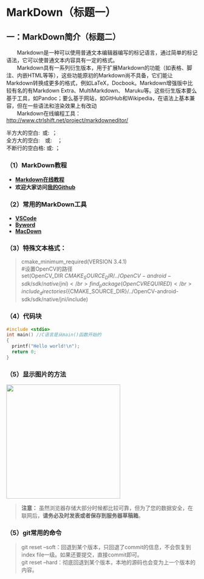 # MarkDown（标题一）
## 一：MarkDown简介（标题二）
&emsp;&emsp;Markdown是一种可以使用普通文本编辑器编写的标记语言，通过简单的标记语法，它可以使普通文本内容具有一定的格式。</br>
&emsp;&emsp;Markdown具有一系列衍生版本，用于扩展Markdown的功能（如表格、脚注、内嵌HTML等等），这些功能原初的Markdown尚不具备，它们能让Markdown转换成更多的格式，例如LaTeX，Docbook。Markdown增强版中比较有名的有Markdown Extra、MultiMarkdown、 Maruku等。这些衍生版本要么基于工具，如Pandoc；要么基于网站，如GitHub和Wikipedia，在语法上基本兼容，但在一些语法和渲染效果上有改动</br>
&emsp;&emsp;Markdown在线编程工具：http://www.ctrlshift.net/project/markdowneditor/ </br>

半方大的空白:&ensp;或:&#8194;；</br>
全方大的空白:&emsp;或:&#8195;；</br>
不断行的空白格:&nbsp;或:&#160;；</br>

### （1）MarkDown教程
- **<a href="http://www.jianshu.com/p/7bd23251da0a" target="_blank">Markdown在线教程</a>**
- **欢迎大家访问<a href="https://github.com/" target="_blank">我的Github</a>**
### （2）常用的MarkDown工具
- **[VSCode](https://code.visualstudio.com/)**
- **[Byword](https://bywordapp.com/)**
- **[MacDown](http://macdown.uranusjr.com/)**
### （3）特殊文本格式：
> cmake_minimum_required(VERSION 3.4.1)</br>
> #设置OpenCV的路径</br>
> set(OpenCV_DIR ${CMAKE_SOURCE_DIR}/../OpenCV-android-sdk/sdk/native/jni)</br>
> find_package(OpenCV REQUIRED)</br>
> include_directories(${CMAKE_SOURCE_DIR}/../OpenCV-android-sdk/sdk/native/jni/include)</br>
### （4）代码块
``` C++
#include <stdio> 
int main() //C语言是从main()函数开始的
{
  printf("Hello world!\n"); 
  return 0; 
}
```

### （5）显示图片的方法
<img src="http://ww1.sinaimg.cn/large/005Xtdi2jw1f9k7b8a6vmj312w0rg143.jpg" width="300"/>

> **注意：** 虽然浏览器存储大部分时候都比较可靠，但为了您的数据安全，在联网后，**请务必及时发表或者保存到服务器草稿箱**。

### （5）git常用的命令
> git reset –soft：回退到某个版本，只回退了commit的信息，不会恢复到index  file一级。如果还要提交，直接commit即可。 </br>
> git reset –hard：彻底回退到某个版本，本地的源码也会变为上一个版本的内容。  </br>
